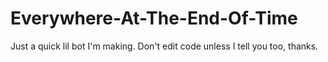 # Everywhere-At-The-End-Of-Time
Just a quick lil bot I'm making. Don't edit code unless I tell you too, thanks.
